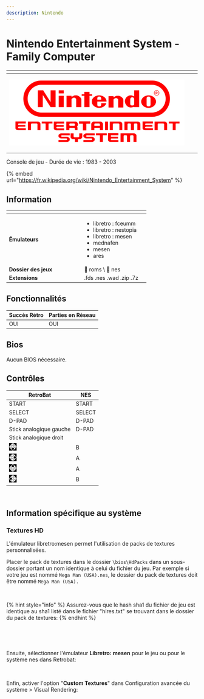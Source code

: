 ```yaml
---
description: Nintendo
---
```


# Nintendo Entertainment System - Family Computer

<table data-header-hidden><thead><tr><th></th><th></th><th data-hidden></th></tr></thead><tbody><tr><td><p></p><p><img src="https://raw.githubusercontent.com/fabricecaruso/es-theme-carbon/master/art/logos/nes.svg" alt="" data-size="original"></p></td><td><p></p><p><img src="https://upload.wikimedia.org/wikipedia/commons/7/7d/Family_Computer_logo.svg" alt="" data-size="original"></p></td><td></td></tr></tbody></table>

Console de jeu - Durée de vie : 1983 - 2003

{% embed url="https://fr.wikipedia.org/wiki/Nintendo_Entertainment_System" %}

## Information

<table data-header-hidden><thead><tr><th width="184"></th><th></th><th data-hidden></th></tr></thead><tbody><tr><td><strong>Émulateurs</strong></td><td><ul><li>libretro : fceumm</li><li>libretro : nestopia</li><li>libretro : mesen</li><li>mednafen</li><li>mesen</li><li>ares</li></ul></td><td></td></tr><tr><td><strong>Dossier des jeux</strong></td><td><span data-gb-custom-inline data-tag="emoji" data-code="1f4c1">📁</span> roms \ <span data-gb-custom-inline data-tag="emoji" data-code="1f4c2">📂</span> nes</td><td></td></tr><tr><td><strong>Extensions</strong></td><td>.fds .nes .wad .zip .7z</td><td></td></tr></tbody></table>

## Fonctionnalités

| Succès Rétro | Parties en Réseau |
| ------------ | ----------------- |
| OUI          | OUI               |

## Bios

Aucun BIOS nécessaire.

## Contrôles

| RetroBat                                                                           | NES    |
| ---------------------------------------------------------------------------------- | ------ |
| START                                                                              | START  |
| SELECT                                                                             | SELECT |
| D-PAD                                                                              | D-PAD  |
| Stick analogique gauche                                                            | D-PAD  |
| Stick analogique droit                                                             |        |
| ![A](<../../../../.gitbook/assets/image (19).png>)                                 | B      |
| ![B](<../../../../.gitbook/assets/image (6).png>)                                  | A      |
| <img src="../../../../.gitbook/assets/image (34).png" alt="" data-size="original"> | A      |
| <img src="../../../../.gitbook/assets/image (32).png" alt="" data-size="line">     | B      |

<div align="left">

<figure><img src="https://i.imgur.com/ulQC9m2.png" alt=""><figcaption></figcaption></figure>

</div>

## Information spécifique au système

### Textures HD

L'émulateur libretro:mesen permet l'utilisation de packs de textures personnalisées.

Placer le pack de textures dans le dossier `\bios\HdPacks` dans un sous-dossier portant un nom identique à celui du fichier du jeu. Par exemple si votre jeu est nommé `Mega Man (USA).nes`, le dossier du pack de textures doit être nommé `Mega Man (USA).`

<div align="left">

<figure><img src="https://i.imgur.com/0t1gw0h.png" alt=""><figcaption></figcaption></figure>

</div>

{% hint style="info" %}
Assurez-vous que le hash sha1 du fichier de jeu est identique au sha1 listé dans le fichier "hires.txt" se trouvant dans le dossier du pack de textures:
{% endhint %}

<div align="left">

<figure><img src="https://i.imgur.com/KAQVQlV.png" alt=""><figcaption></figcaption></figure>

</div>

<div align="left">

<figure><img src="https://i.imgur.com/b04EdoH.png" alt=""><figcaption></figcaption></figure>

</div>

Ensuite, sélectionner l'émulateur **Libretro: mesen** pour le jeu ou pour le système nes dans Retrobat:

<div align="left">

<figure><img src="https://i.imgur.com/VejzZpo.png" alt=""><figcaption></figcaption></figure>

</div>

Enfin, activer l'option "**Custom Textures**" dans Configuration avancée du système > Visual Rendering:

<div align="left">

<figure><img src="https://i.imgur.com/VhTLGy1.png" alt=""><figcaption></figcaption></figure>

</div>
